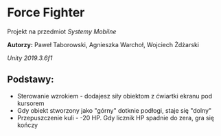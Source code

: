 # Force Fighter

Projekt na przedmiot *Systemy Mobilne*

**Autorzy:** Paweł Taborowski, Agnieszka Warchoł, Wojciech Żdżarski

*Unity 2019.3.6f1*

## Podstawy:

 * Sterowanie wzrokiem - dodajesz siły obiektom z ćwiartki ekranu pod kursorem
 * Gdy obiekt stworzony jako "górny" dotknie podłogi, staje się "dolny"
 * Przepuszczenie kuli - -20 HP. Gdy licznik HP spadnie do zera, gra się kończy